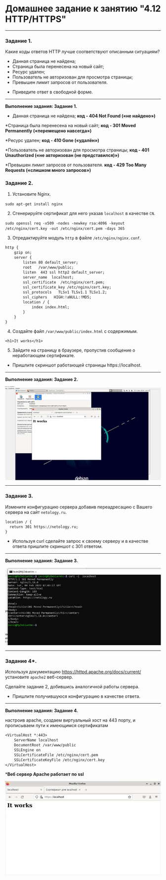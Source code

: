  # Домашнее задание к занятию "4.12 HTTP/HTTPS"

------
### Задание 1.

Какие коды ответов HTTP лучше соответствуют описанным ситуациям?

- Данная страница не найдена;
- Страница была перенесена на новый сайт;
- Ресурс удален;
- Пользователь не авторизован для просмотра страницы;
- Превышен лимит запросов от пользователя.

* Приведите ответ в свободной форме.

--- 

**Выполнение задания: Задание 1.**

* Данная страница не найдена;
**код - 404 Not Found («не найдено»)**

*Страница была перенесена на новый сайт;
**код - 301 Moved Permanently («перемещено навсегда»)**

*Ресурс удален;
**код - 410 Gone («удалён»)**

*Пользователь не авторизован для просмотра страницы;
**код - 401 Unauthorized («не авторизован (не представился)»)**

*Превышен лимит запросов от пользователя.
**код - 429 Too Many Requests («слишком много запросов»)**


### Задание 2.

1. Установите Nginx.

`sudo apt-get install nginx`

2. Сгенерируйте сертификат для него указав `localhost` в качестве `CN`.

`sudo openssl req -x509 -nodes -newkey rsa:4096 -keyout /etc/nginx/cert.key -out /etc/nginx/cert.pem -days 365`

3. Отредактируйте модуль `http` в файле `/etc/nginx/nginx.conf`.

```
http {
    gzip on;
    server {
        listen 80 default_server;
        root   /var/www/public;
        listen  443 ssl http2 default_server;
        server_name  localhost;
        ssl_certificate  /etc/nginx/cert.pem;
        ssl_certificate_key /etc/nginx/cert.key;
        ssl_protocols   TLSv1 TLSv1.1 TLSv1.2;
        ssl_ciphers   HIGH:!aNULL:!MD5;
        location / {
            index index.html;
        }
    }
}
```

4. Создайте файл `/var/www/public/index.html` c содержимым.

```
<h1>It works</h1>
```

5. Зайдите на страницу в браузере, пропустив сообщение о неработающем сертификате.

* Пришлите скриншот работающей страницы https://localhost.
--- 

**Выполнение задания: Задание 2.**


![img5.jpg](https://github.com/elekpow/netology/blob/main/net-net_protocol/images/img5.jpg)



------

### Задание 3.

Измените конфигурацию сервера добавив переадресацию c Вашего сервера на сайт `netology.ru`.
```
location / {
  return 301 https://netology.ru;
}
```

* Используя curl сделайте запрос к своему серверу и в качестве ответа пришлите скриншот с 301 ответом.
--- 

**Выполнение задания: Задание 3.**

![img6.jpg](https://github.com/elekpow/netology/blob/main/net-net_protocol/images/img6.jpg)


---

### Задание 4*.

Используя документацию https://httpd.apache.org/docs/current/ установите `apache2` веб-сервер.

Сделайте задание 2, добившись аналогичной работы сервера.

* Пришлите получившуюся конфигурацию в качестве ответа.
--- 

**Выполнение задания: Задание 4.**


настроив apache, 
создаем виртуальный хост на 443 порту, и прописываем пути к имеющимся сертификатам

```
<VirtualHost *:443>
    ServerName localhost
    DocumentRoot /var/www/public
    SSLEngine on
    SSLCertificateFile /etc/nginx/cert.pem
    SSLCertificateKeyFile /etc/nginx/cert.key   
</VirtualHost>

```

***Веб сервер Apache работает по ssl**


![img_7.jpg](https://github.com/elekpow/netology/blob/main/net-net_protocol/images/img_7.jpg)

